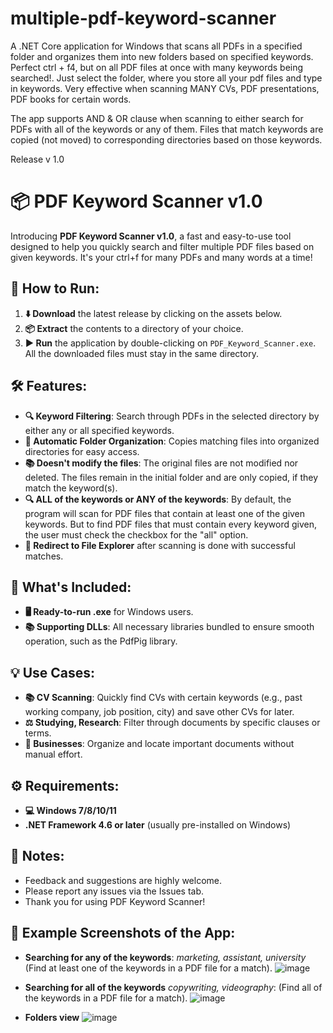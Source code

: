 # multiple-pdf-keyword-scanner
 A .NET Core application for Windows that scans all PDFs in a specified folder and organizes them into new folders based on specified keywords.
 Perfect ctrl + f4, but on all PDF files at once with many keywords being searched!. Just select the folder, where you store all your pdf files and type in keywords.
 Very effective when scanning MANY CVs, PDF presentations, PDF books for certain words.

 The app supports AND & OR clause when scanning to either search for PDFs with all of the keywords or any of them.
 Files that match keywords are copied (not moved) to corresponding directories based on those keywords.



Release v 1.0
# 📦 PDF Keyword Scanner v1.0

Introducing **PDF Keyword Scanner v1.0**, a fast and easy-to-use tool designed to help you quickly search and filter multiple PDF files based on given keywords. It's your ctrl+f for many PDFs and many words at a time!

## 📂 How to Run:
1. **⬇️ Download** the latest release by clicking on the assets below.
2. **📦 Extract** the contents to a directory of your choice.
3. **▶️ Run** the application by double-clicking on `PDF_Keyword_Scanner.exe`. All the downloaded files must stay in the same directory.

## 🛠 Features:
- **🔍 Keyword Filtering**: Search through PDFs in the selected directory by either any or all specified keywords.
- **📁 Automatic Folder Organization**: Copies matching files into organized directories for easy access.
- **📚 Doesn't modify the files**: The original files are not modified nor deleted. The files remain in the initial folder and are only copied, if they match the keyword(s).
- **🔍 ALL of the keywords or ANY of the keywords**: By default, the program will scan for PDF files that contain at least one of the given keywords. But to find PDF files that must contain every keyword given, the user must check the checkbox for the "all" option.
- **📁 Redirect to File Explorer** after scanning is done with successful matches.

## 🚀 What's Included:
- **🖥️ Ready-to-run .exe** for Windows users.
- **📚 Supporting DLLs**: All necessary libraries bundled to ensure smooth operation, such as the PdfPig library.

## 💡 Use Cases:
- **📚 CV Scanning**: Quickly find CVs with certain keywords (e.g., past working company, job position, city) and save other CVs for later.
- **⚖️ Studying, Research**: Filter through documents by specific clauses or terms.
- **🏢 Businesses**: Organize and locate important documents without manual effort.

## ⚙️ Requirements:
- **💻 Windows 7/8/10/11**
- **.NET Framework 4.6 or later** (usually pre-installed on Windows)

## 📑 Notes:
- Feedback and suggestions are highly welcome.
- Please report any issues via the Issues tab.
- Thank you for using PDF Keyword Scanner!

## 🚀 Example Screenshots of the App:
- **Searching for any of the keywords**: _marketing, assistant, university_ (Find at least one of the keywords in a PDF file for a match).
![image](https://github.com/user-attachments/assets/bad142b6-0377-4c15-bfcb-700fc8f9f601)

- **Searching for all of the keywords** _copywriting, videography_: (Find all of the keywords in a PDF file for a match).
![image](https://github.com/user-attachments/assets/9c70e172-7c2f-46c9-bb37-08944bc87d5c)

- **Folders view**
![image](https://github.com/user-attachments/assets/cb5fcc0f-76d6-4eef-a236-b154dec9a882)

